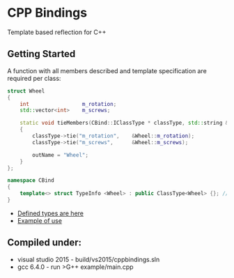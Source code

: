 # CPP Bindings

Template based reflection for C++

## Getting Started

A function with all members described and template specification are required per class:

```C++
struct Wheel
{
    int                 m_rotation;
    std::vector<int>    m_screws;

    static void tieMembers(CBind::IClassType * classType, std::string & outName) // a function
    {
        classType->tie("m_rotation",    &Wheel::m_rotation);
        classType->tie("m_screws",      &Wheel::m_screws);

        outName = "Wheel";
    }
};

namespace CBind
{
    template<> struct TypeInfo <Wheel> : public ClassType<Wheel> {}; // template specification
}
```

* [Defined types are here](https://github.com/spoiltos/cppbindings/blob/master/cppbindings/Reflection.h)
* [Example of use](https://github.com/spoiltos/cppbindings/blob/master/example/main.cpp)
     
## Compiled under:
* visual studio 2015 - build/vs2015/cppbindings.sln
* gcc 6.4.0 - run >G++ example/main.cpp